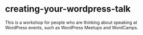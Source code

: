 # creating-your-wordpress-talk
This is a workshop for people who are thinking about speaking at WordPress events, such as WordPress Meetups and WordCamps.
